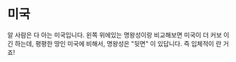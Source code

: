 # 미국

알 사람은 다 아는 미국입니다. 왼쪽 위에있는 명왕성이랑 비교해보면 미국이 더 커보
이긴 하는데, 평평한 땅인 미국에 비해서, 명왕성은 "뒷면" 이 있답니다. 즉 입체적이
란 거죠!
